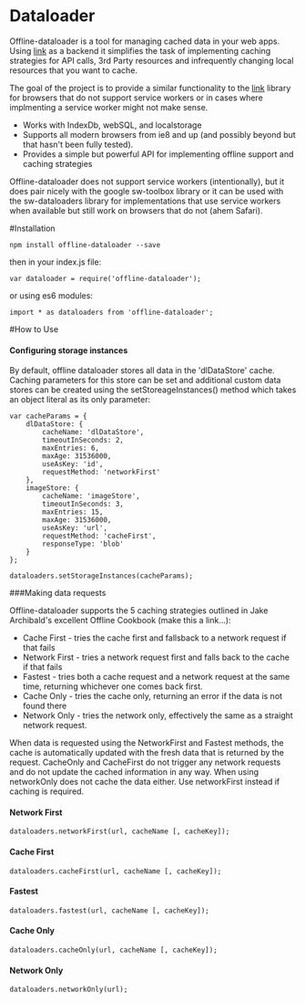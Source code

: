 # Dataloader

Offline-dataloader is a tool for managing cached data in your web apps. Using [link](https://github.com/localForage/localForage "localforage") as a backend it simplifies the task of implementing caching strategies for API calls, 3rd Party resources and infrequently changing local resources that you want to cache. 

The goal of the project is to provide a similar functionality to the [link](https://github.com/GoogleChrome/sw-toolbox "sw-toolbox") library for browsers that do not support service workers or in cases where implmenting a service worker might not make sense. 


* Works with IndexDb, webSQL, and localstorage
* Supports all modern browsers from ie8 and up (and possibly beyond but that hasn't been fully tested).
* Provides a simple but powerful API for implementing offline support and caching strategies

Offline-dataloader does not support service workers (intentionally), but it does pair nicely with the google sw-toolbox library or it can be used with the sw-dataloaders library for implementations that use service workers when available but still work on browsers that do not (ahem Safari). 

#Installation

`npm install offline-dataloader --save`

then in your index.js file: 

`var dataloader = require('offline-dataloader');`

or using es6 modules:

`import * as dataloaders from 'offline-dataloader';`

#How to Use

#### Configuring storage instances

By default, offline dataloader stores all data in the 'dlDataStore' cache. Caching parameters for this store can be set and additional custom data stores can be created using the setStoreageInstances() method which takes an object literal as its only parameter:

```
var cacheParams = {
	dlDataStore: {
		cacheName: 'dlDataStore',
		timeoutInSeconds: 2,
		maxEntries: 6,
		maxAge: 31536000,
		useAsKey: 'id',
		requestMethod: 'networkFirst'
	},
	imageStore: {
		cacheName: 'imageStore',
		timeoutInSeconds: 3,
		maxEntries: 15,
		maxAge: 31536000,
		useAsKey: 'url',
		requestMethod: 'cacheFirst',
		responseType: 'blob'
	}
};

dataloaders.setStorageInstances(cacheParams);
``` 

###Making data requests

Offline-dataloader supports the 5 caching strategies outlined in Jake Archibald's excellent Offline Cookbook (make this a link...):

* Cache First - tries the cache first and fallsback to a network request if that fails
* Network First - tries a network request first and falls back to the cache if that fails
* Fastest - tries both a cache request and a network request at the same time, returning whichever one comes back first. 
* Cache Only - tries the cache only, returning an error if the data is not found there
* Network Only - tries the network only, effectively the same as a straight network request.

When data is requested using the NetworkFirst and Fastest methods, the cache is automatically updated with the fresh data that is returned by the request. CacheOnly and CacheFirst do not trigger any network requests and do not update the cached information in any way. When using networkOnly does not cache the data either. Use networkFirst instead if caching is required. 


#### Network First

`dataloaders.networkFirst(url, cacheName [, cacheKey]);`

#### Cache First

`dataloaders.cacheFirst(url, cacheName [, cacheKey]);`

#### Fastest

`dataloaders.fastest(url, cacheName [, cacheKey]);`

#### Cache Only

`dataloaders.cacheOnly(url, cacheName [, cacheKey]);`

#### Network Only

`dataloaders.networkOnly(url);`
